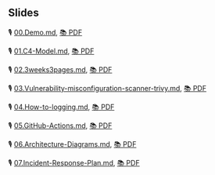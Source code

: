 ## Slides


🎙️ [00.Demo.md](/slides/talks/00.Demo.md), [📚 PDF](/slides/talks/00.Demo.md/00.Demo.md.pdf)

🎙️ [01.C4-Model.md](/slides/talks/01.C4-Model.md), [📚 PDF](/slides/talks/01.C4-Model.md/01.C4-Model.md.pdf)

🎙️ [02.3weeks3pages.md](/slides/talks/02.3weeks3pages.md), [📚 PDF](/slides/talks/02.3weeks3pages.md/02.3weeks3pages.md.pdf)

🎙️ [03.Vulnerability-misconfiguration-scanner-trivy.md](/slides/talks/03.Vulnerability-misconfiguration-scanner-trivy.md), [📚 PDF](/slides/talks/03.Vulnerability-misconfiguration-scanner-trivy.md/03.Vulnerability-misconfiguration-scanner-trivy.md.pdf)

🎙️ [04.How-to-logging.md](/slides/talks/04.How-to-logging.md), [📚 PDF](/slides/talks/04.How-to-logging.md/04.How-to-logging.md.pdf)

🎙️ [05.GitHub-Actions.md](/slides/talks/05.GitHub-Actions.md), [📚 PDF](/slides/talks/05.GitHub-Actions.md/05.GitHub-Actions.md.pdf)

🎙️ [06.Architecture-Diagrams.md](/slides/talks/06.Architecture-Diagrams.md), [📚 PDF](/slides/talks/06.Architecture-Diagrams.md/06.Architecture-Diagrams.md.pdf)

🎙️ [07.Incident-Response-Plan.md](/slides/talks/07.Incident-Response-Plan.md), [📚 PDF](/slides/talks/07.Incident-Response-Plan.md/07.Incident-Response-Plan.md.pdf)

